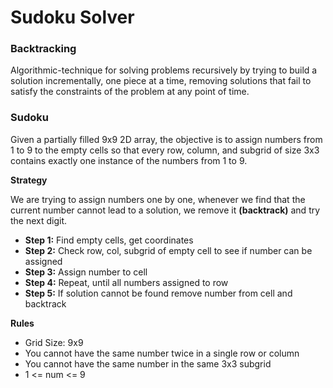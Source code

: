 # Sudoku Solver

### Backtracking

Algorithmic-technique for solving problems recursively by trying to build a solution incrementally, one piece at a time, removing solutions that fail to satisfy the constraints of the problem at any point of time.

### Sudoku
Given a partially filled 9x9 2D array, the objective is to assign numbers from 1 to 9 to the empty cells so that every row, column, and subgrid of size 3x3 contains exactly one instance of the numbers from 1 to 9.

**Strategy**

We are trying to assign numbers one by one, whenever we find that the current number cannot lead to a solution, we remove it **(backtrack)** and try the next digit.

- **Step 1:** Find empty cells, get coordinates
- **Step 2:** Check row, col, subgrid of empty cell to see if number can be assigned
- **Step 3:** Assign number to cell
- **Step 4:** Repeat, until all numbers assigned to row
- **Step 5:**  If solution cannot be found remove number from cell and backtrack

**Rules**

- Grid Size: 9x9
- You cannot have the same number twice in a single row or column
- You cannot have the same number in the same 3x3 subgrid
- 1 <= num <= 9
